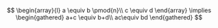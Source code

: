 $$
\begin{array}{l}
a \equiv b \pmod{n}\\
c \equiv d
\end{array} \implies \begin{gathered}
a+c \equiv b+d\\
ac\equiv bd
\end{gathered}
$$

